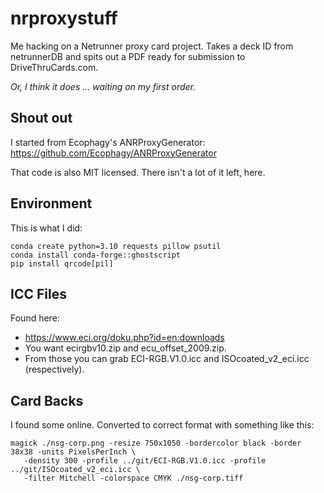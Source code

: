 # nrproxystuff
Me hacking on a Netrunner proxy card project. Takes a deck ID from
netrunnerDB and spits out a PDF ready for submission to DriveThruCards.com.

*Or, I think it does ... waiting on my first order.*

## Shout out
I started from Ecophagy's ANRProxyGenerator:
  https://github.com/Ecophagy/ANRProxyGenerator

That code is also MIT licensed. There isn't a lot of it left, here.

## Environment
This is what I did:
```
conda create python=3.10 requests pillow psutil
conda install conda-forge::ghostscript
pip install qrcode[pil]
```

## ICC Files
Found here:
- https://www.eci.org/doku.php?id=en:downloads
- You want ecirgbv10.zip and ecu_offset_2009.zip.
- From those you can grab ECI-RGB.V1.0.icc and ISOcoated_v2_eci.icc (respectively).

## Card Backs
I found some online. Converted to correct format with something like this:
```
magick ./nsg-corp.png -resize 750x1050 -bordercolor black -border 38x38 -units PixelsPerInch \
   -density 300 -profile ../git/ECI-RGB.V1.0.icc -profile ../git/ISOcoated_v2_eci.icc \
   -filter Mitchell -colorspace CMYK ./nsg-corp.tiff
```
